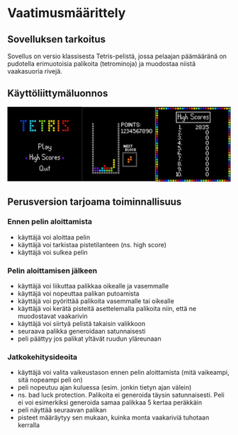 # Vaatimusmäärittely

## Sovelluksen tarkoitus

Sovellus on versio klassisesta Tetris-pelistä, jossa pelaajan päämääränä on pudotella erimuotoisia palikoita (tetrominoja) ja muodostaa niistä vaakasuoria rivejä.

## Käyttöliittymäluonnos

![tetris ui mockup](https://raw.githubusercontent.com/tommijuslin/ot-harjoitustyo/master/dokumentaatio/kuvat/tetris-ui-mockup.png)

## Perusversion tarjoama toiminnallisuus

### Ennen pelin aloittamista
- käyttäjä voi aloittaa pelin
- käyttäjä voi tarkistaa pistetilanteen (ns. high score)
- käyttäjä voi sulkea pelin

### Pelin aloittamisen jälkeen
- käyttäjä voi liikuttaa palikkaa oikealle ja vasemmalle
- käyttäjä voi nopeuttaa palikan putoamista
- käyttäjä voi pyörittää palikoita vasemmalle tai oikealle
- käyttäjä voi kerätä pisteitä asettelemalla palikoita niin, että ne muodostavat vaakarivin
- käyttäjä voi siirtyä pelistä takaisin valikkoon
- seuraava palikka generoidaan satunnaisesti
- peli päättyy jos palikat yltävät ruudun yläreunaan

### Jatkokehitysideoita
- käyttäjä voi valita vaikeustason ennen pelin aloittamista (mitä vaikeampi, sitä nopeampi peli on)
- peli nopeutuu ajan kuluessa (esim. jonkin tietyn ajan välein)
- ns. bad luck protection. Palikoita ei generoida täysin satunnaisesti. Peli ei voi esimerkiksi generoida samaa palikkaa 5 kertaa peräkkäin
- peli näyttää seuraavan palikan
- pisteet määräytyy sen mukaan, kuinka monta vaakariviä tuhotaan kerralla
